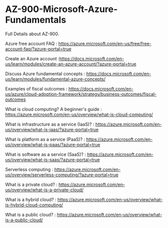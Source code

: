 # AZ-900-Microsoft-Azure-Fundamentals
Full Details about AZ-900.

Azure free account FAQ : https://azure.microsoft.com/en-us/free/free-account-faq/?azure-portal=true

Create an Azure account :https://docs.microsoft.com/en-us/learn/modules/create-an-azure-account/?azure-portal=true

Discuss Azure fundamental concepts : https://docs.microsoft.com/en-us/learn/modules/fundamental-azure-concepts/

Examples of fiscal outcomes : https://docs.microsoft.com/en-us/azure/cloud-adoption-framework/strategy/business-outcomes/fiscal-outcomes

What is cloud computing? A beginner's guide : https://azure.microsoft.com/en-us/overview/what-is-cloud-computing/

What is infrastructure as a service (IaaS)? : https://azure.microsoft.com/en-us/overview/what-is-iaas/?azure-portal=true

What is platform as a service (PaaS)? : https://azure.microsoft.com/en-us/overview/what-is-paas/?azure-portal=true

What is software as a service (SaaS)? : https://azure.microsoft.com/en-us/overview/what-is-saas/?azure-portal=true

Serverless computing : https://azure.microsoft.com/en-us/overview/serverless-computing/?azure-portal=true

What is a private cloud? : https://azure.microsoft.com/en-us/overview/what-is-a-private-cloud/

What is a hybrid cloud? : https://azure.microsoft.com/en-us/overview/what-is-hybrid-cloud-computing/

What is a public cloud? : https://azure.microsoft.com/en-us/overview/what-is-a-public-cloud/
